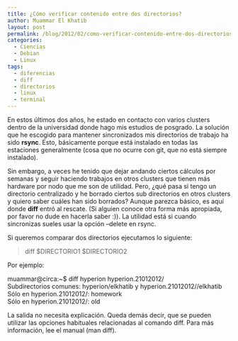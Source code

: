 ```yaml
---
title: ¿Cómo verificar contenido entre dos directorios?
author: Muammar El Khatib
layout: post
permalink: /blog/2012/02/como-verificar-contenido-entre-dos-directorios/
categories:
  - Ciencias
  - Debian
  - Linux
tags:
  - diferencias
  - diff
  - directorios
  - linux
  - terminal
---
```

En estos últimos dos años, he estado en contacto con varios clusters dentro de la universidad donde hago mis estudios de posgrado. La solución que he escogido para mantener sincronizados mis directorios de trabajo ha sido **rsync**. Esto, básicamente porque está instalado en todas las estaciones generalmente (cosa que no ocurre con git, que no está siempre instalado).

Sin embargo, a veces he tenido que dejar andando ciertos cálculos por semanas y seguir haciendo trabajos en otros clusters que tienen más hardware por nodo que me son de utilidad. Pero, ¿qué pasa si tengo un directorio centralizado y he borrado ciertos sub directorios en otros clusters y quiero saber cuáles han sido borrados? Aunque parezca básico, es aquí donde **diff** entró al rescate. (Si alguien conoce otra forma más apropiada, por favor no dude en hacerla saber :)). La utilidad está si cuando sincronizas sueles usar la opción &#8211;delete en rsync.

Si queremos comparar dos directorios ejecutamos lo siguiente:

> diff $DIRECTORIO1 $DIRECTORIO2

Por ejemplo:

muammar@circa:~$ diff hyperion hyperion.21012012/  
Subdirectorios comunes: hyperion/elkhatib y hyperion.21012012//elkhatib  
Sólo en hyperion.21012012/: homework  
Sólo en hyperion.21012012/: old

La salida no necesita explicación. Queda demás decir, que se pueden utilizar las opciones habituales relacionadas al comando diff. Para más información, lee el manual (man diff).